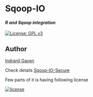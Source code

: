 # **Sqoop-IO**

#### *R and Sqoop integration*

<!-- badges: start -->

[![License: GPL v3](https://img.shields.io/badge/License-GPLv3-blue.svg)](https://www.gnu.org/licenses/gpl-3.0)

<!-- badges: end -->

## Author

[Indranil Gayen](https://orcid.org/0000-0003-0197-1944)

Check details [Sqoop-IO-Secure](https://github.com/bedantaguru/Sqoop-IO-Secure)

Few parts of it is having following license

[![license](https://img.shields.io/github/license/mashape/apistatus.svg)](https://raw.githubusercontent.com/bedantaguru/Sqoop-IO-Secure/master/LICENSE.md)
